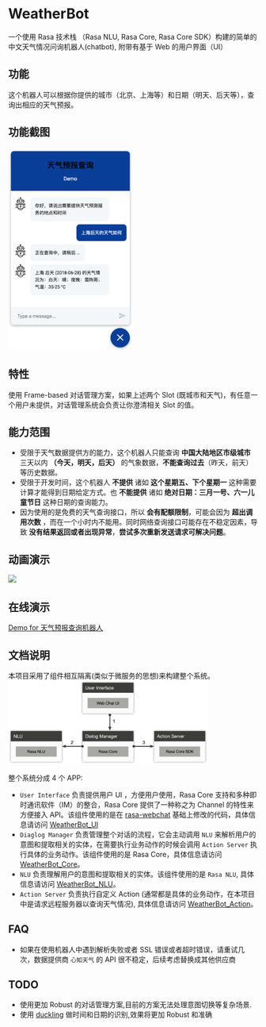 # WeatherBot
一个使用 Rasa 技术栈 （Rasa NLU, Rasa Core, Rasa Core SDK）构建的简单的中文天气情况问询机器人(chatbot), 附带有基于 Web 的用户界面（UI）

## 功能
这个机器人可以根据你提供的城市（北京、上海等）和日期（明天、后天等），查询出相应的天气预报。

## 功能截图
<img src="images/weather_bot_query_interface.png" width="50%">

## 特性
使用 Frame-based 对话管理方案，如果上述两个 Slot (既城市和天气)，有任意一个用户未提供，对话管理系统会负责让你澄清相关 Slot 的值。

## 能力范围
* 受限于天气数据提供方的能力，这个机器人只能查询 **中国大陆地区市级城市** 三天以内 **（今天，明天，后天）** 的气象数据，**不能查询过去**（昨天，前天）等历史数据。
* 受限于开发时间，这个机器人 **不提供** 诸如 **这个星期五、下个星期一** 这种需要计算才能得到日期给定方式。也 **不能提供** 诸如 **绝对日期：三月一号、六一儿童节日** 这种日期的查询能力。
* 因为使用的是免费的天气查询接口，所以 **会有配额限制**，可能会因为 **超出调用次数** ，而在一个小时内不能用。同时网络查询接口可能存在不稳定因素，导致 **没有结果返回或者出现异常**，**尝试多次重新发送请求可解决问题**。

## 动画演示
<img src="images/WeatherBot_demo.webp" width="50%">

## 在线演示
[Demo for 天气预报查询机器人](http://weather_bot.xiaoquankong.ai/)

## 文档说明
本项目采用了组件相互隔离(类似于微服务的思想)来构建整个系统。
<img src="images/architecture.png" width="80%">

整个系统分成 4 个 APP:

* `User Interface` 负责提供用户 UI ，方便用户使用，Rasa Core 支持和多种即时通讯软件（IM）的整合，Rasa Core 提供了一种称之为 Channel 的特性来方便接入 API。该组件使用的是在 [rasa-webchat](https://github.com/mrbot-ai/rasa-webchat) 基础上修改的代码，具体信息请访问 [WeatherBot_UI](https://github.com/howl-anderson/WeatherBot_UI)
* `Diaglog Manager` 负责管理整个对话的流程，它会主动调用 `NLU` 来解析用户的意图和提取相关的实体，在需要执行业务动作的时候会调用 `Action Server` 执行具体的业务动作。该组件使用的是 Rasa Core，具体信息请访问 [WeatherBot_Core](https://github.com/howl-anderson/WeatherBot_Core)。
* `NLU` 负责理解用户的意图和提取相关的实体。该组件使用的是 `Rasa NLU`, 具体信息请访问 [WeatherBot_NLU](https://github.com/howl-anderson/WeatherBot_NLU)。
* `Action Server` 负责执行自定义 Action (通常都是具体的业务动作，在本项目中是请求远程服务器以查询天气情况), 具体信息请访问 [WeatherBot_Action](https://github.com/howl-anderson/WeatherBot_Action)。

## FAQ
* 如果在使用机器人中遇到解析失败或者 SSL 错误或者超时错误，请重试几次，数据提供商 `心知天气` 的 API 很不稳定，后续考虑替换成其他供应商

## TODO
* 使用更加 Robust 的对话管理方案,目前的方案无法处理意图切换等复杂场景.
* 使用 [duckling](https://github.com/facebook/duckling) 做时间和日期的识别,效果将更加 Robust 和准确

